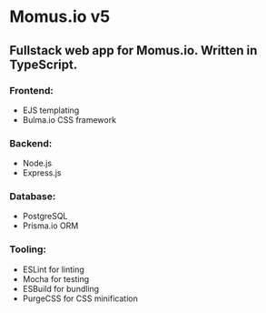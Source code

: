 # Momus.io v5

## Fullstack web app for Momus.io. Written in TypeScript.

### Frontend:

- EJS templating
- Bulma.io CSS framework

### Backend:

- Node.js
- Express.js

### Database:

- PostgreSQL
- Prisma.io ORM

### Tooling:

- ESLint for linting
- Mocha for testing
- ESBuild for bundling
- PurgeCSS for CSS minification

